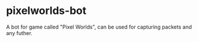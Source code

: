 # pixelworlds-bot
A bot for game called "Pixel Worlds", can be used for capturing packets and any futher.
